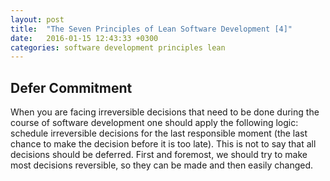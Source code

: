 ```yaml
---
layout: post
title:  "The Seven Principles of Lean Software Development [4]"
date:   2016-01-15 12:43:33 +0300
categories: software development principles lean
---
```


## Defer Commitment

When you are facing irreversible decisions that need to be done during the course of software development one should apply the following logic: schedule irreversible decisions for the last responsible moment (the last chance to make the decision before it is too late). This is not to say that all decisions should be deferred. First and foremost, we should try to make most decisions reversible, so they can be made and then easily changed.
